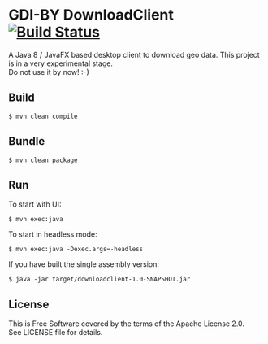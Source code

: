 # GDI-BY DownloadClient [![Build Status](https://travis-ci.org/gdi-by/downloadclient.svg?branch=master)](https://travis-ci.org/gdi-by/downloadclient)

A Java 8 / JavaFX based desktop client to download geo data.
This project is in a very experimental stage.  
Do not use it by now! :-)

## Build

    $ mvn clean compile

## Bundle

    $ mvn clean package

## Run
To start with UI:

    $ mvn exec:java

To start in headless mode:

    $ mvn exec:java -Dexec.args=-headless 

If you have built the single assembly version:

    $ java -jar target/downloadclient-1.0-SNAPSHOT.jar

## License

This is Free Software covered by the terms of the Apache License 2.0.  
See LICENSE file for details.
